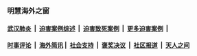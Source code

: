 
### 明慧海外之窗

####  [武汉肺炎](indexes/365.md?t=06230501) &nbsp;|&nbsp;  [迫害案例综述](indexes/328.md?t=06230501) &nbsp;|&nbsp; [迫害致死案例](indexes/277.md?t=06230501)  &nbsp;|&nbsp; [更多迫害案例](indexes/81.md?t=06230501)  &nbsp;|&nbsp; 
####  [时事评论](indexes/19.md?t=06230501) &nbsp;|&nbsp; [海外简讯](indexes/245.md?t=06230501)&nbsp;|&nbsp;  [社会支持](indexes/140.md?t=06230501) &nbsp;|&nbsp; [褒奖决议](indexes/282.md?t=06230501) &nbsp;|&nbsp; [社区报道](indexes/91.md?t=06230501)  &nbsp;|&nbsp; [天人之间](indexes/78.md?t=06230501) 


